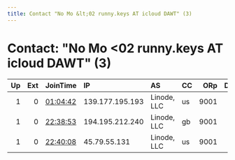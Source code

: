 ```yaml
---
title: Contact "No Mo &lt;02 runny.keys AT icloud DAWT" (3)
---
```


# Contact: "No Mo &lt;02 runny.keys AT icloud DAWT" (3)

|   Up |   Ext | JoinTime                                                                                              | IP              | AS          | CC   |   ORp |   Dirp | OS    | Version   | Nickname   |   eFamMembers |
|-----:|------:|:------------------------------------------------------------------------------------------------------|:----------------|:------------|:-----|------:|-------:|:------|:----------|:-----------|--------------:|
|    1 |     0 | [01:04:42](https://nusenu.github.io/OrNetStats/w/relay/B50EDC2387E89BC7769D7D87DFAA788067CFE565.html) | 139.177.195.193 | Linode, LLC | us   |  9001 |      0 | Linux | 0.4.6.9   | liquidglo  |             4 |
|    1 |     0 | [22:38:53](https://nusenu.github.io/OrNetStats/w/relay/E6D8BD0C28557184209F2479D5E7A56728F1705A.html) | 194.195.212.240 | Linode, LLC | gb   |  9001 |      0 | Linux | 0.4.6.9   | solidusglo |             4 |
|    1 |     0 | [22:40:08](https://nusenu.github.io/OrNetStats/w/relay/0D0F46A3297E78FEA249111E3CCEADF9F75F8E72.html) | 45.79.55.131    | Linode, LLC | us   |  9001 |      0 | Linux | 0.4.6.9   | solidglo   |             4 |
